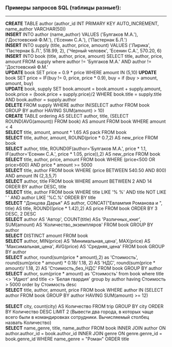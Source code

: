 ### Примеры запросов SQL (таблицы разные!):
_____________________________________________________
**CREATE** TABLE author (author_id INT PRIMARY KEY AUTO_INCREMENT, name_author VARCHAR(50))  
**INSERT** INTO author (name_author) VALUES ('Булгаков М.А.'), ('Достоевский Ф.М.'), ('Есенин С.А.'), ('Пастернак Б.Л.')  
**INSERT** INTO supply (title, author, price, amount) VALUES ('Лирика', 'Пастернак Б.Л.', 518.99, 2), ('Черный человек', 'Есенин С.А.', 570.20, 6) 
**INSERT** INTO book (title, author, price, amount) SELECT title, author, price, amount FROM supply where author != 'Булгаков М.А.' AND author != 'Достоевский Ф.М.'  
**UPDATE** book SET price = 0.9 * price WHERE amount IN (5,10) 
**UPDATE** book SET price = IF(buy != 0, price, price * 0.9), buy = if (buy > amount, amount, buy)  
**UPDATE** book, supply SET book.amount = book.amount + supply.amount, book.price = (book.price + supply.price)/2 WHERE book.title = supply.title AND book.author = supply.author  
**DELETE** FROM supply WHERE author IN(SELECT author FROM book GROUP BY author HAVING SUM(amount) > 10)  
**CREATE** TABLE ordering AS SELECT author, title, (SELECT ROUND(AVG(amount)) FROM book) AS amount FROM book WHERE amount < 4  
**SELECT** title, amount, amount * 1.65 AS pack FROM book  
**SELECT** title, author, amount, ROUND(price * 0.7,2) AS new_price FROM book  
**SELECT** author, title, ROUND(IF(author='Булгаков М.А.', price * 1.1, IF(author='Есенин С.А.', price * 1.05, price)),2) AS new_price FROM book  
**SELECT** title, author, price, amount FROM book WHERE (price<500 OR price>600) AND price * amount >= 5000  
**SELECT** title, author FROM book WHERE (price BETWEEN 540.50 AND 800) AND amount IN (2,3,5,7)  
**SELECT** author, title FROM book WHERE amount BETWEEN 2 AND 14 ORDER BY author DESC, title  
**SELECT** title, author FROM book WHERE title LIKE '% %' AND title NOT LIKE ' ' AND author LIKE '%С.%' ORDER BY title  
**SELECT** "Донцова Дарья" AS author, CONCAT("Евлампия Романова и ", title) AS title, ROUND((price * 1.42),2) AS price FROM book ORDER BY 3 DESC, 2 DESC  
**SELECT** author AS 'Автор', COUNT(title) ASs 'Различных_книг', SUM(amount) AS 'Количество_экземпляров' FROM book GROUP BY author  
**SELECT** DISTINCT amount FROM book  
**SELECT** author, MIN(price) AS 'Минимальная_цена', MAX(price) AS 'Максимальная_цена', AVG(price) AS 'Средняя_цена' FROM book GROUP BY author  
**SELECT** author, round(sum(price * amount),2) as 'Стоимость', round(sum(price * amount) * 0.18/ 1.18, 2) AS 'НДС', round(sum(price * amount)/ 1.18, 2) AS 'Стоимость_без_НДС' FROM book GROUP BY author  
**SELECT** author, sum(price * amount) as 'Стоимость' from book where title <> 'Идиот' and title <> 'Белая гвардия' group by author having Стоимость > 5000 order by Стоимость desc  
**SELECT** title, author, amount, price FROM book WHERE author IN (SELECT author FROM book GROUP BY author HAVING SUM(amount) >= 12)  
<br>
**SELECT** city, count(city) AS Количество FROM trip GROUP BY city ORDER BY Количество DESC LIMIT 2 (Вывести два города, в которых чаще всего были в командировках сотрудники. Вычисляемый столбец назвать Количество)  
**SELECT** name_genre, title, name_author FROM book INNER JOIN author ON author.author_id = book.author_id INNER JOIN  genre ON genre.genre_id = book.genre_id
WHERE name_genre = "Роман" ORDER title  







